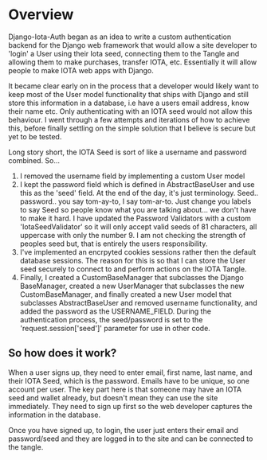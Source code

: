 # Overview #

Django-Iota-Auth began as an idea to write a custom authentication backend for the Django web framework that would allow a site developer to 'login' a User using their Iota seed, connecting them to the Tangle and allowing them to make purchases, transfer IOTA, etc. Essentially it will allow people to make IOTA web apps with Django. 

It became clear early on in the process that a developer would likely want to keep most of the User model functionality that ships with Django and still store this information in a database, i.e have a users email address, know their name etc. Only authenticating with an IOTA seed would not allow this behaviour. I went through a few attempts and iterations of how to achieve this, before finally settling on the simple solution that I believe is secure but yet to be tested.

Long story short, the IOTA Seed is sort of like a username and password combined. So...

1. I removed the username field by implementing a custom User model
2. I kept the password field which is defined in AbstractBaseUser and use this as the 'seed' field. At the end of the day, it's just terminology. Seed.. password.. you say tom-ay-to, I say tom-ar-to. Just change you labels to say Seed so people know what you are talking about... we don't have to make it hard. I have updated the Password Validators with a custom 'IotaSeedValidator' so it will only accept valid seeds of 81 characters, all uppercase with only the number 9. I am not checking the strength of peoples seed but, that is entirely the users responsibility. 
3. I've implemented an encrpyted cookies sessions rather then the default database sessions. The reason for this is so that I can store the User seed securely to connect to and perform actions on the IOTA Tangle.  
4. Finally, I created a CustomBaseManager that subclasses the Django BaseManager, created a new UserManager that subclasses the new CustomBaseManager, and finally created a new User model that subclasses AbstractBaseUser and removed username functionality, and added the password as the USERNAME_FIELD. During the authentication process, the seed/password is set to the 'request.session['seed']' parameter for use in other code. 

## So how does it work? ##

When a user signs up, they need to enter email, first name, last name, and their IOTA Seed, which is the password. Emails have to be unique, so one account per user. The key part here is that someone may have an IOTA seed and wallet already, but doesn't mean they can use the site immediately. They need to sign up first so the web developer captures the information in the database.

Once you have signed up, to login, the user just enters their email and password/seed and they are logged in to the site and can be connected to the tangle. 